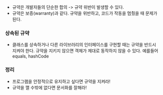 - 규약은 개발자들의 단순한 합의 -> 규약 위반이 발생할 수 있다.
- 규약은 보증(warranty)과 같다. 규약을 위반하고, 코드가 작동을 멈췄을 때 문제가 된다.

### 상속된 규약
- 클래스를 상속하거나 다른 라이브러리의 인터페이스를 구현할 때는 규약을 반드시 지켜야 한다. 규약을 지키지 않으면 객체가 제대로 동작하지 않을 수 있다. 예를들어 equals, hashCode

### 정리
- 프로그램을 안정적으로 유지하고 싶다면 규약을 지켜라!
- 규약을 깰 수밖에 없다면 문서화를 잘해라!
